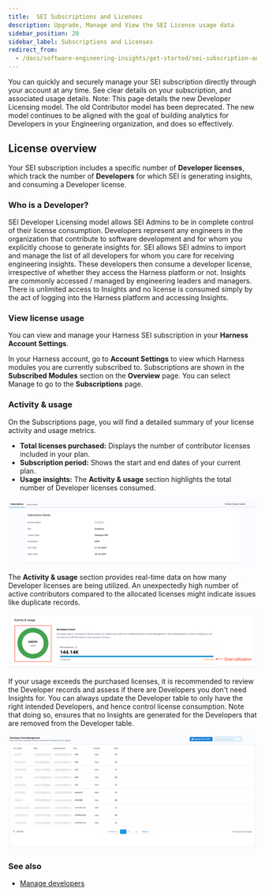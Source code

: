 ```yaml
---
title:  SEI Subscriptions and Licenses
description: Upgrade, Manage and View the SEI License usage data
sidebar_position: 20
sidebar_label: Subscriptions and Licenses
redirect_from:
  - /docs/software-engineering-insights/get-started/sei-subscription-and-licensing
---
```


You can quickly and securely manage your SEI subscription directly through your account at any time. See clear details on your subscription, and associated usage details.
Note: This page details the new Developer Licensing model. The old Contributor model has been deprecated. The new model continues to be aligned with the goal of building analytics for Developers in your Engineering organization, and does so effectively.

## License overview

Your SEI subscription includes a specific number of **Developer licenses**, which track the number of **Developers** for which SEI is generating insights, and consuming a Developer license.

### Who is a Developer?

SEI Developer Licensing model allows SEI Admins to be in complete control of their license consumption. Developers represent any engineers in the organization that contribute to software development and for whom you explicitly choose to generate insights for. SEI allows SEI admins to import and manage the list of all developers for whom you care for receiving engineering insights. These developers then consume a developer license, irrespective of whether they access the Harness platform or not. Insights are commonly accessed / managed by engineering leaders and managers. There is unlimited access to Insights and no license is consumed simply by the act of logging into the Harness platform and accessing Insights.

### View license usage

You can view and manage your Harness SEI subscription in your **Harness Account Settings**.

In your Harness account, go to **Account Settings** to view which Harness modules you are currently subscribed to. Subscriptions are shown in the **Subscribed Modules** section on the **Overview** page. You can select Manage to go to the **Subscriptions** page.

### Activity & usage

On the Subscriptions page, you will find a detailed summary of your license activity and usage metrics.

* **Total licenses purchased:** Displays the number of contributor licenses included in your plan.
* **Subscription period:** Shows the start and end dates of your current plan.
* **Usage insights:** The **Activity & usage** section highlights the total number of Developer licenses consumed.

![](../../propelo-sei/get-started/static/license-overview.png)

The **Activity & usage** section provides real-time data on how many Developer licenses are being utilized. An unexpectedly high number of active contributors compared to the allocated licenses might indicate issues like duplicate records. 

![](../../propelo-sei/get-started/static/activity-usage.png)

If your usage exceeds the purchased licenses, it is recommended to review the Developer records and assess if there are Developers you don't need Insights for. You can always update the Developer table to only have the right intended Developers, and hence control license consumption. Note that doing so, ensures that no Insights are generated for the Developers that are removed from the Developer table.

![](../static/developers.png)

### See also

* [Manage developers](/docs/software-engineering-insights/harness-sei/setup-sei/manage-developers)
